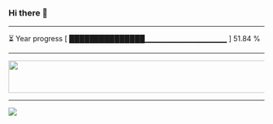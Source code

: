 ### Hi there 👋
---
⏳ Year progress [ ███████████████▁▁▁▁▁▁▁▁▁▁▁▁▁▁▁ ] 51.84 %

---

<a href="https://dev.chrisewart.com/spotify?open">
    <img src="https://dev.chrisewart.com/spotify" width="540" height="64">
</a> 


---
![](https://komarev.com/ghpvc/?username=ChrisE217&color=656d6f&abbreviated=true&label=Views&style=for-the-badge)

